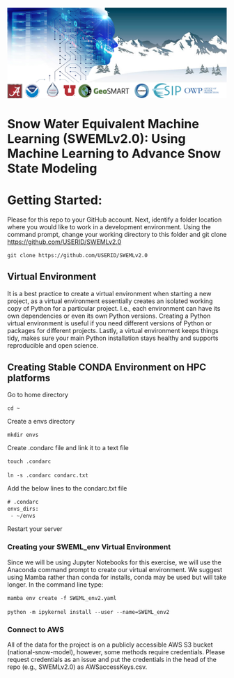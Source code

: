 ![NSM_Cover](./Images/ML_SWE.jpg)

# Snow Water Equivalent Machine Learning (SWEMLv2.0): Using Machine Learning to Advance Snow State Modeling

# Getting Started: 
Please for this repo to your GitHub account.
Next, identify a folder location where you would like to work in a development environment.
Using the command prompt, change your working directory to this folder and git clone https://github.com/USERID/SWEMLv2.0

    git clone https://github.com/USERID/SWEMLv2.0


## Virtual Environment
It is a best practice to create a virtual environment when starting a new project, as a virtual environment essentially creates an isolated working copy of Python for a particular project. 
I.e., each environment can have its own dependencies or even its own Python versions.
Creating a Python virtual environment is useful if you need different versions of Python or packages for different projects.
Lastly, a virtual environment keeps things tidy, makes sure your main Python installation stays healthy and supports reproducible and open science.

## Creating Stable CONDA Environment on HPC platforms
Go to home directory
```
cd ~
```
Create a envs directory
```
mkdir envs
```
Create .condarc file and link it to a text file
```
touch .condarc

ln -s .condarc condarc.txt
```
Add the below lines to the condarc.txt file
```
# .condarc
envs_dirs:
 - ~/envs
```
Restart your server

### Creating your SWEML_env Virtual Environment
Since we will be using Jupyter Notebooks for this exercise, we will use the Anaconda command prompt to create our virtual environment. 
We suggest using Mamba rather than conda for installs, conda may be used but will take longer.
In the command line type: 

    mamba env create -f SWEML_env2.yaml 

    python -m ipykernel install --user --name=SWEML_env2 

### Connect to AWS
All of the data for the project is on a publicly accessible AWS S3 bucket (national-snow-model), however, some methods require credentials. 
Please request credentials as an issue and put the credentials in the head of the repo (e.g., SWEMLv2.0) as AWSaccessKeys.csv.

